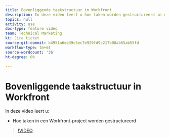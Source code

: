 ```yaml
---
title: Bovenliggende taakstructuur in Workfront
description: In deze video leert u hoe taken worden gestructureerd in een Workfront-project
topics: null
activity: use
doc-type: feature video
team: Technical Marketing
kt: Jira ticket
source-git-commit: b4951a6ee39c5ec7e929fd9c217b08ab65ab55fd
workflow-type: tm+mt
source-wordcount: '36'
ht-degree: 0%

---
```


# Bovenliggende taakstructuur in Workfront

In deze video leert u:

* Hoe taken in een Workfront-project worden gestructureerd

>[!VIDEO](https://video.tv.adobe.com/v/335087/?quality=12)